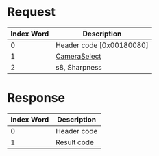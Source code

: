 # Request

| Index Word | Description                                             |
|------------|---------------------------------------------------------|
| 0          | Header code \[0x00180080\]                              |
| 1          | [CameraSelect](Camera_Services#CameraSelect "wikilink") |
| 2          | s8, Sharpness                                           |

# Response

| Index Word | Description |
|------------|-------------|
| 0          | Header code |
| 1          | Result code |